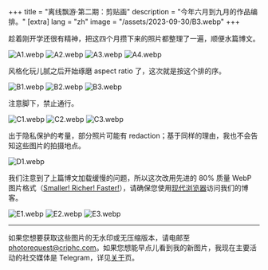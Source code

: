 +++
title = "离线飘游·第二期：剪贴画"
description = "今年六月到九月的作品编排。"
[extra]
lang = "zh"
image = "/assets/2023-09-30/B3.webp"
+++

趁着刚开学还很有精神，把这四个月攒下来的照片都整理了一遍，顺便水篇博文。

![A1.webp](/assets/2023-09-30/A1.webp) ![A2.webp](/assets/2023-09-30/A2.webp) ![A3.webp](/assets/2023-09-30/A3.webp) ![A4.webp](/assets/2023-09-30/A4.webp)

风格化玩儿腻之后开始琢磨 aspect ratio 了，这次就是按这个排的序。


![B1.webp](/assets/2023-09-30/B1.webp) ![B2.webp](/assets/2023-09-30/B2.webp) ![B3.webp](/assets/2023-09-30/B3.webp)

注意脚下，禁止通行。


![C1.webp](/assets/2023-09-30/C1.webp) ![C2.webp](/assets/2023-09-30/C2.webp) ![C3.webp](/assets/2023-09-30/C3.webp)

出于隐私保护的考量，部分照片可能有 redaction；基于同样的理由，我也不会告知这些图片的拍摄地点。


![D1.webp](/assets/2023-09-30/D1.webp)

我们注意到了上篇博文加载缓慢的问题，所以这次改用先进的 80% 质量 WebP 图片格式（[Smaller! Richer! Faster!](https://developers.google.com/speed/webp/)），请确保您使用[现代浏览器](https://caniuse.com/webp)访问我们的博客。

![E1.webp](/assets/2023-09-30/E1.webp) ![E2.webp](/assets/2023-09-30/E2.webp) ![E3.webp](/assets/2023-09-30/E3.webp)

------

如果您想要获取这些图片的无水印或无压缩版本，请电邮至 <photorequest@criphc.com>。如果您想能早点儿看到我的新图片，我现在主要活动的社交媒体是 Telegram，详见[关于](/about)页。